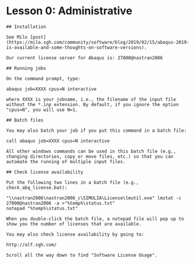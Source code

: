 # Lesson 0: Administrative

	## Installation
	
	See Milo [post](https://milo.sgh.com/community/software/blog/2019/02/15/abaqus-2019-is-available-and-some-thoughts-on-software-versions).
	
	Our current license server for Abaqus is: 27000@nastran2006
	
	## Running jobs
 
	On the command prompt, type:
	
	abaqus job=XXXX cpus=N interactive
	
	where XXXX is your jobname, i.e., the filename of the input file without the *.inp extension. By default, if you ignore the option "cpus=N", you will use N=1.
	
	## Batch files
 
	You may also batch your job if you put this command in a batch file:
	
	call abaqus job=XXXX cpus=N interactive
	
	All other windows commands can be used in this batch file (e.g., changing directories, copy or move files, etc.) so that you can automate the running of multiple input files.
	
	## Check license availability
 
	Put the following two lines in a batch file (e.g., check_abq_license.bat):
	
	"\\nastran2006\nastran2006_c\SIMULIA\License\lmutil.exe" lmstat -c 27000@nastran2006 -a >"%temp%\status.txt" 
	notepad "%temp%\status.txt"	
	
	When you double-click the batch file, a notepad file will pop up to show you the number of licenses that are available.
	
	You may also check license availability by going to:
	
	http://alf.sgh.com/
	
	Scroll all the way down to find "Software License Usage".